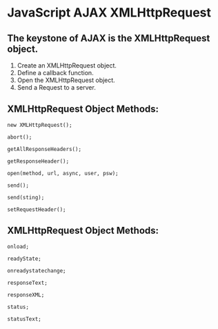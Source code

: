 # JavaScript AJAX XMLHttpRequest

## The keystone of AJAX is the XMLHttpRequest object.

1. Create an XMLHttpRequest object.
2. Define a callback function.
3. Open the XMLHttpRequest object.
4. Send a Request to a server.


## XMLHttpRequest Object Methods:

    new XMLHttpRequest();

    abort();

    getAllResponseHeaders();

    getResponseHeader();

    open(method, url, async, user, psw);

    send();

    send(sting);

    setRequestHeader();

## XMLHttpRequest Object Methods:

    onload;

    readyState;

    onreadystatechange;

    responseText;

    responseXML;

    status;

    statusText;


